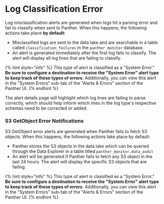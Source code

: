 # Log Classification Error

Log misclassification alerts are generated when logs hit a parsing error and fail to classify when sent to Panther. When this happens, the following actions take place **by default:**

* Misclassified logs are sent to the data lake and are searchable in a table called `classification_failures` in the `panther_monitor` database.
* An alert is generated immediately after the first log fails to classify. The alert will display all log lines that are failing to classify.&#x20;

{% hint style="info" %}
This type of alert is classified as a "System Error." **Be sure to configure a destination to receive the "System Error" alert type to keep track of these types of errors**. Additionally, you can view this alert in the "System Errors" sub-tab of the "Alerts & Errors" section of the Panther UI.
{% endhint %}

The alert details page will highlight which log lines are failing to parse correctly, which should help inform which lines in the log type's respective schemas need to be corrected or added.

### S3 GetObject Error Notifications

S3 GetObject error alerts are generated when Panther fails to fetch S3 objects. When this happens, the following actions take place by default:

* Panther stores the S3 objects in the data lake which can be queried through the Data Explorer in a table titled `panther_monitor.data_audit`
* An alert will be generated if Panther fails to fetch any S3 object in the last 24 hours. The alert will display the specific S3 objects that are failing.

{% hint style="info" %}
This type of alert is classified as a "System Error." **Be sure to configure a destination to receive the "System Error" alert type to keep track of these types of errors**. Additionally, you can view this alert in the "System Errors" sub-tab of the "Alerts & Errors" section of the Panther UI.
{% endhint %}
